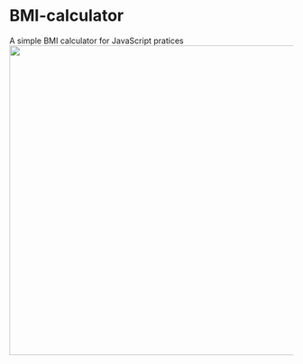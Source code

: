 # BMI-calculator
A simple BMI calculator for JavaScript pratices
<img align="center" src="https://raw.githubusercontent.com/pedrolucaslcosta/BMI-calculator/master/preview.png" width="550">
